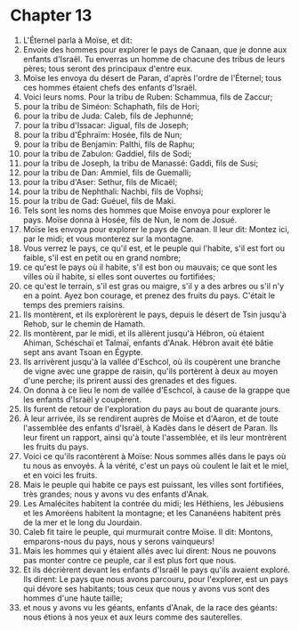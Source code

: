 # Chapter 13

1. L'Éternel parla à Moïse, et dit:
2. Envoie des hommes pour explorer le pays de Canaan, que je donne aux enfants d'Israël. Tu enverras un homme de chacune des tribus de leurs pères; tous seront des principaux d'entre eux.
3. Moïse les envoya du désert de Paran, d'après l'ordre de l'Éternel; tous ces hommes étaient chefs des enfants d'Israël.
4. Voici leurs noms. Pour la tribu de Ruben: Schammua, fils de Zaccur;
5. pour la tribu de Siméon: Schaphath, fils de Hori;
6. pour la tribu de Juda: Caleb, fils de Jephunné;
7. pour la tribu d'Issacar: Jigual, fils de Joseph;
8. pour la tribu d'Éphraïm: Hosée, fils de Nun;
9. pour la tribu de Benjamin: Palthi, fils de Raphu;
10. pour la tribu de Zabulon: Gaddiel, fils de Sodi;
11. pour la tribu de Joseph, la tribu de Manassé: Gaddi, fils de Susi;
12. pour la tribu de Dan: Ammiel, fils de Guemalli;
13. pour la tribu d'Aser: Sethur, fils de Micaël;
14. pour la tribu de Nephthali: Nachbi, fils de Vophsi;
15. pour la tribu de Gad: Guéuel, fils de Maki.
16. Tels sont les noms des hommes que Moïse envoya pour explorer le pays. Moïse donna à Hosée, fils de Nun, le nom de Josué.
17. Moïse les envoya pour explorer le pays de Canaan. Il leur dit: Montez ici, par le midi; et vous monterez sur la montagne.
18. Vous verrez le pays, ce qu'il est, et le peuple qui l'habite, s'il est fort ou faible, s'il est en petit ou en grand nombre;
19. ce qu'est le pays où il habite, s'il est bon ou mauvais; ce que sont les villes où il habite, si elles sont ouvertes ou fortifiées;
20. ce qu'est le terrain, s'il est gras ou maigre, s'il y a des arbres ou s'il n'y en a point. Ayez bon courage, et prenez des fruits du pays. C'était le temps des premiers raisins.
21. Ils montèrent, et ils explorèrent le pays, depuis le désert de Tsin jusqu'à Rehob, sur le chemin de Hamath.
22. Ils montèrent, par le midi, et ils allèrent jusqu'à Hébron, où étaient Ahiman, Schéschaï et Talmaï, enfants d'Anak. Hébron avait été bâtie sept ans avant Tsoan en Égypte.
23. Ils arrivèrent jusqu'à la vallée d'Eschcol, où ils coupèrent une branche de vigne avec une grappe de raisin, qu'ils portèrent à deux au moyen d'une perche; ils prirent aussi des grenades et des figues.
24. On donna à ce lieu le nom de vallée d'Eschcol, à cause de la grappe que les enfants d'Israël y coupèrent.
25. Ils furent de retour de l'exploration du pays au bout de quarante jours.
26. À leur arrivée, ils se rendirent auprès de Moïse et d'Aaron, et de toute l'assemblée des enfants d'Israël, à Kadès dans le désert de Paran. Ils leur firent un rapport, ainsi qu'à toute l'assemblée, et ils leur montrèrent les fruits du pays.
27. Voici ce qu'ils racontèrent à Moïse: Nous sommes allés dans le pays où tu nous as envoyés. À la vérité, c'est un pays où coulent le lait et le miel, et en voici les fruits.
28. Mais le peuple qui habite ce pays est puissant, les villes sont fortifiées, très grandes; nous y avons vu des enfants d'Anak.
29. Les Amalécites habitent la contrée du midi; les Héthiens, les Jébusiens et les Amoréens habitent la montagne; et les Cananéens habitent près de la mer et le long du Jourdain.
30. Caleb fit taire le peuple, qui murmurait contre Moïse. Il dit: Montons, emparons-nous du pays, nous y serons vainqueurs!
31. Mais les hommes qui y étaient allés avec lui dirent: Nous ne pouvons pas monter contre ce peuple, car il est plus fort que nous.
32. Et ils décrièrent devant les enfants d'Israël le pays qu'ils avaient exploré. Ils dirent: Le pays que nous avons parcouru, pour l'explorer, est un pays qui dévore ses habitants; tous ceux que nous y avons vus sont des hommes d'une haute taille;
33. et nous y avons vu les géants, enfants d'Anak, de la race des géants: nous étions à nos yeux et aux leurs comme des sauterelles.

